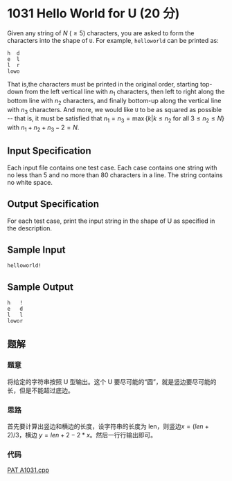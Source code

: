 # 1031 Hello World for U (20 分)

Given any string of $N$ ($\ge 5$) characters, you are asked to form the characters into the shape of `U`. For example, `helloworld` can be printed as:

    h  d
    e  l
    l  r
    lowo

That is,the characters must be printed in the original order, starting top-down from the left vertical line with $n_1$ characters, then left to right along the bottom line with $n_2$ characters, and finally bottom-up along the vertical line with $n_3$ characters. And more, we would like `U` to be as squared as possible -- that is, it must be satisfied that $n_1 = n_3 = \max \{ k | k \le n_2\ \text{for all}\ 3 \le n_2 \le N \}$ with $n_1 + n_2 + n_3 - 2 = N$.

## Input Specification

Each input file contains one test case. Each case contains one string with no less than 5 and no more than 80 characters in a line. The string contains no white space.

## Output Specification

For each test case, print the input string in the shape of U as specified in the description.

## Sample Input

    helloworld!

## Sample Output

    h   !
    e   d
    l   l
    lowor

## 题解

### 题意

将给定的字符串按照 U 型输出。这个 U 要尽可能的“圆”，就是竖边要尽可能的长，但是不能超过底边。

### 思路

首先要计算出竖边和横边的长度，设字符串的长度为 len，则竖边$x = (len + 2) / 3$，横边 $y = len + 2 - 2 * x$。然后一行行输出即可。

### 代码

[PAT A1031.cpp](<PAT A1031.cpp>)
